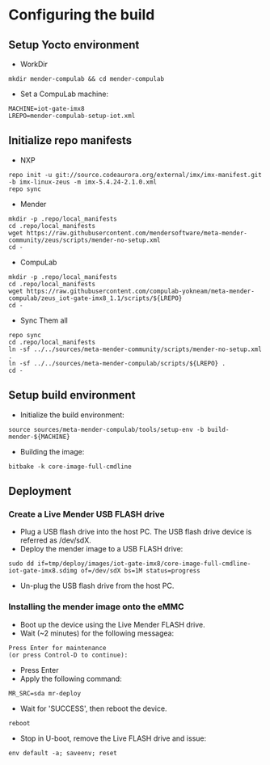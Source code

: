 # Configuring the build

## Setup Yocto environment

* WorkDir
```
mkdir mender-compulab && cd mender-compulab
```
* Set a CompuLab machine:
```
MACHINE=iot-gate-imx8
LREPO=mender-compulab-setup-iot.xml
```

## Initialize repo manifests

* NXP
```
repo init -u git://source.codeaurora.org/external/imx/imx-manifest.git -b imx-linux-zeus -m imx-5.4.24-2.1.0.xml
repo sync
```

* Mender
```
mkdir -p .repo/local_manifests
cd .repo/local_manifests
wget https://raw.githubusercontent.com/mendersoftware/meta-mender-community/zeus/scripts/mender-no-setup.xml
cd -
```

* CompuLab
```
mkdir -p .repo/local_manifests
cd .repo/local_manifests
wget https://raw.githubusercontent.com/compulab-yokneam/meta-mender-compulab/zeus_iot-gate-imx8_1.1/scripts/${LREPO}
cd -
```

* Sync Them all
```
repo sync
cd .repo/local_manifests
ln -sf ../../sources/meta-mender-community/scripts/mender-no-setup.xml .
ln -sf ../../sources/meta-mender-compulab/scripts/${LREPO} .
cd -
```

## Setup build environment

* Initialize the build environment:
```
source sources/meta-mender-compulab/tools/setup-env -b build-mender-${MACHINE}
```
* Building the image:
```
bitbake -k core-image-full-cmdline
```

## Deployment
### Create a Live Mender USB FLASH drive
* Plug a USB flash drive into the host PC.
The USB flash drive device is referred as /dev/sdX.
* Deploy the mender image to a USB FLASH drive:
```
sudo dd if=tmp/deploy/images/iot-gate-imx8/core-image-full-cmdline-iot-gate-imx8.sdimg of=/dev/sdX bs=1M status=progress
```
* Un-plug the USB flash drive from the host PC.
### Installing the mender image onto the eMMC
* Boot up the device using the Live Mender FLASH drive.
* Wait (~2 minutes) for the following messagea:
```
Press Enter for maintenance
(or press Control-D to continue):
```
* Press Enter
* Apply the following command:
```
MR_SRC=sda mr-deploy
```
* Wait for 'SUCCESS', then reboot the device.
```
reboot
```
* Stop in U-boot, remove the Live FLASH drive and issue:
```
env default -a; saveenv; reset
```
